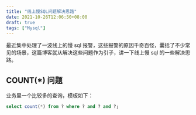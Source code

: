 ```yaml
---
title: "线上慢SQL问题解决思路"
date: 2021-10-26T12:06:50+08:00
draft: true
tags: ["Mysql"]
---
```

最近集中处理了一波线上的慢 sql 报警，这些报警的原因千奇百怪，囊括了不少常见的场景，这篇博客就从解决这些问题作为引子，讲一下线上慢 sql 的一些解决思路。
<!--more-->

## COUNT(*) 问题
业务里一个比较多的查询，模板如下：
```sql
select count(*) from ? where ? and ? and ?;
```

